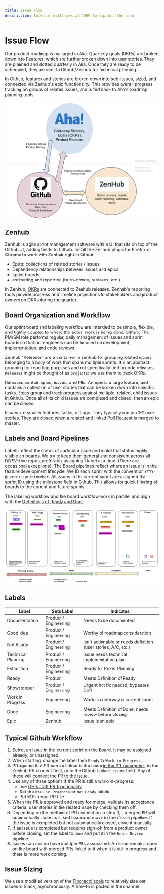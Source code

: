 ```yaml
---
title: Issue Flow
description: Internal workflows at DDEV to support the team
---
```

# Issue Flow

Our product roadmap is managed in Aha. Quarterly goals (OKRs) are broken down into Features, which are further broken down into user stories. They are planned and slotted quarterly in Aha. Once they are ready to be scheduled, they are sent to Github/Zenhub for technical planning.

In Github, features and stories are broken down into sub-issues, sized, and connected via Zenhub's epic functionality. This provides overall progress tracking on groups of related issues, and is fed back to Aha's roadmap planning tools.

![Product-Engineering Issue Flow](images/roadmap-flow.png)

## Zenhub

Zenhub is agile sprint management software with a UI that sits on top of the Github UI, adding fields to Github. Install the Zenhub plugin for Firefox or Chrome to work with Zenhub right in Github.

* Epics: collections of related stories / issues
* Dependency relationships between issues and epics
* sprint boards
* estimating and reporting (burn-downs, releases, etc.)

In Zenhub, [OKRs](https://rework.withgoogle.com/guides/set-goals-with-okrs/steps/introduction/) are connected to Zenhub releases. Zenhub's reporting tools provide progress and timeline projections to stakeholders and product owners on OKRs during the quarter.

## Board Organization and Workflow

Our sprint board and labeling workflow are intended to be simple, flexible, and tightly coupled to where the actual work is being done: Github. The PM/SM role performs regular, daily management of issues and sprint boards so that our engineers can be focused on development, implementation, and code reviews.

Zenhub "Releases" are a container in Zenhub for grouping related issues belonging to a body of work that spans multiple sprints. It is an abstract grouping for reporting purposes and not specifically tied to code releases. `Releases` might be thought of as `projects`: we use them to track OKRs.

Releases contain epics, issues, and PRs. An epic is a large feature, and contains a collection of user stories that can be broken down into specific tasks. Epics group and track progress against multiple, related, child issues in Github. Once all of its child issues are completed and closed, then an epic can be closed.

Issues are smaller features, tasks, or bugs. They typically contain 1-2 user stories. They are closed when a related and linked Pull Request is merged to master.

## Labels and Board Pipelines

Labels reflect the status of particular issue and make that status highly visible on boards. We try to keep them general and consistent across all DDEV-Live repos, preferably assigning 1 label at a time. (There are occasional exceptions). The Board pipelines reflect where an issue is in the feature development lifecycle. We ID each sprint with the convention `YYYY-Quarter-sprintnumber`. All issues in the current sprint are assigned that sprint ID using the milestone field in Github. This allows for quick filtering of boards to the current and future sprints.

 The labeling workflow and the board workflow work in parallel and align with the [Definitions of Ready and Done](dor-dod-raci.md).

![Product-Engineering Issue Flow](images/label-flow.png)

## Labels

| Label | Sets Label | Indicates |
|-|-|-|
| Documentation | Product / Engineering | Needs to be documented |
| Good Idea | Product / Engineering | Worthy of roadmap consideration |
| Not Ready | Product / Engineering | Isn't actionable or needs definition (user stories, A/C, etc.) |
| Technical Planning | Product / Engineering | Issue needs technical implementation plan |
| Estimation | Product / Engineering | Ready for Poker Planning |
| Ready | Product | Meets Definition of Ready |
| Showstopper | Product / Engineering | Urgent hot fix needed; bypasses DoR |
| Work In Progress | Engineering | Work is underway in current sprint |
| Done | Engineering | Meets Definition of Done; needs review before closing |
| Epic | Zenhub | Issue is an epic |

## Typical Github Workflow
1. Select an issue in the current sprint on the Board. It may be assigned already, or unassigned.
2. When starting, change the label from `Ready` to `Work in Progress`.
3. PR against it. A PR can be linked to the issue [in the PR description](https://docs.github.com/en/enterprise/2.16/user/github/managing-your-work-on-github/closing-issues-using-keywords), in the Zenhub PR connect field, or in the Github `Linked issues` field. Any of these will connect the PR to the issue.
4. Use any of these options if the PR is still a work-in-progress:
    - use [GH's draft PR functionality](https://github.blog/2019-02-14-introducing-draft-pull-requests/)
    - Set the `Work in Progress` or `Not Ready` labels
    - Put `WIP` in your PR title
5. When the PR is approved and ready for merge, validate its acceptance criteria, user stories in the related issue by checking them off.
6. Depending on the method of PR connection in step 3, a merged PR will automatically close its linked issue and move to the `Closed` pipeline. If the issue is completed but not automatically closed, close it manually.
7. If an issue is completed but requires sign-off from a product owner before closing, set the label to `done` and put it in the `Needs Review` pipeline.
8. Issues can and do have multiple PRs associated. An issue remains open on the board with merged PRs linked to it when it is still in progress and there is more work coming.

## Issue Sizing
We use a modified version of the [Fibonacci scale](https://en.wikipedia.org/wiki/Fibonacci_scale_(agile)) to relatively size our issues in Slack, asynchronously. A how-to is posted in the channel.
